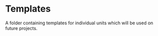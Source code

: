 # Templates

A folder containing templates for individual units which will be used on future projects.
